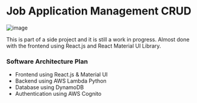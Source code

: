 # Job Application Management CRUD
![image](https://user-images.githubusercontent.com/60332263/145376565-9dab94cc-abd7-4572-bc06-e010597292de.png)

This is part of a side project and it is still a work in progress.
Almost done with the frontend using React.js and React Material UI Library.

### Software Architecture Plan

- Frontend using React.js & Material UI
- Backend using AWS Lambda Python
- Database using DynamoDB
- Authentication using AWS Cognito
